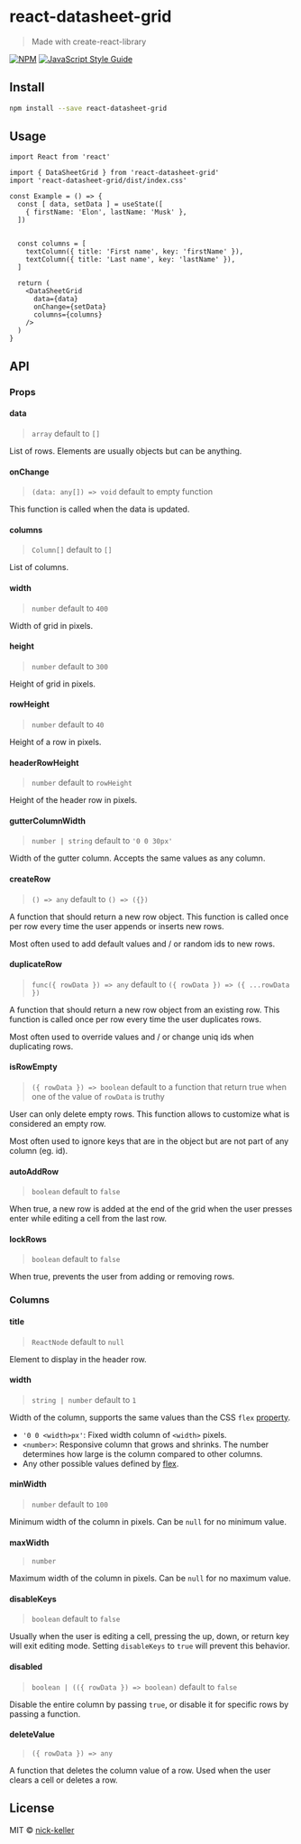 # react-datasheet-grid

> Made with create-react-library

[![NPM](https://img.shields.io/npm/v/react-datasheet-grid.svg)](https://www.npmjs.com/package/react-datasheet-grid) [![JavaScript Style Guide](https://img.shields.io/badge/code_style-standard-brightgreen.svg)](https://standardjs.com)

## Install

```bash
npm install --save react-datasheet-grid
```

## Usage

```tsx
import React from 'react'

import { DataSheetGrid } from 'react-datasheet-grid'
import 'react-datasheet-grid/dist/index.css'

const Example = () => {
  const [ data, setData ] = useState([
    { firstName: 'Elon', lastName: 'Musk' },
  ])


  const columns = [
    textColumn({ title: 'First name', key: 'firstName' }),
    textColumn({ title: 'Last name', key: 'lastName' }),
  ]

  return (
    <DataSheetGrid
      data={data}
      onChange={setData}
      columns={columns}
    />
  )
}
```

## API
### Props
#### data
> `array` default to `[]`

List of rows. Elements are usually objects but can be anything.

#### onChange
> `(data: any[]) => void` default to empty function

This function is called when the data is updated.

#### columns
> `Column[]` default to `[]`

List of columns.

#### width
> `number` default to `400`

Width of grid in pixels.

#### height
> `number` default to `300`

Height of grid in pixels.

#### rowHeight
> `number` default to `40`

Height of a row in pixels.

#### headerRowHeight
> `number` default to `rowHeight`

Height of the header row in pixels.

#### gutterColumnWidth
> `number | string` default to `'0 0 30px'`

Width of the gutter column. Accepts the same values as any column.

#### createRow
> `() => any` default to `() => ({})`

A function that should return a new row object.
This function is called once per row every time the user appends or inserts new rows.

Most often used to add default values and / or random ids to new rows.

#### duplicateRow
> `func({ rowData }) => any` default to `({ rowData }) => ({ ...rowData })`

A function that should return a new row object from an existing row.
This function is called once per row every time the user duplicates rows.

Most often used to override values and / or change uniq ids when duplicating rows.

#### isRowEmpty
> `({ rowData }) => boolean` default to a function that return true when one of the value of `rowData` is truthy

User can only delete empty rows. This function allows to customize what is considered an empty row.

Most often used to ignore keys that are in the object but are not part of any column (eg. id).

#### autoAddRow
> `boolean` default to `false`

When true, a new row is added at the end of the grid when the user presses enter while editing a cell from the last row.

#### lockRows
> `boolean` default to `false`

When true, prevents the user from adding or removing rows.

### Columns

#### title
> `ReactNode` default to `null`

Element to display in the header row.

#### width
> `string | number` default to `1`

Width of the column, supports the same values than the CSS `flex` [property](https://developer.mozilla.org/en-US/docs/Web/CSS/flex).

- `'0 0 <width>px'`: Fixed width column of `<width>` pixels.
- `<number>`: Responsive column that grows and shrinks. The number determines how large is the column compared to other columns.
- Any other possible values defined by [flex](https://developer.mozilla.org/en-US/docs/Web/CSS/flex).

#### minWidth
> `number` default to `100`

Minimum width of the column in pixels. Can be `null` for no minimum value.

#### maxWidth
> `number`

Maximum width of the column in pixels. Can be `null` for no maximum value.

#### disableKeys
> `boolean` default to `false`

Usually when the user is editing a cell, pressing the up, down, or return key will exit editing mode.
Setting `disableKeys` to `true` will prevent this behavior.

#### disabled
> `boolean | (({ rowData }) => boolean)` default to `false`

Disable the entire column by passing `true`, or disable it for specific rows by passing a function.

#### deleteValue
> `({ rowData }) => any`

A function that deletes the column value of a row. Used when the user clears a cell or deletes a row.



## License

MIT © [nick-keller](https://github.com/nick-keller)
